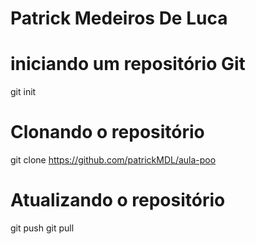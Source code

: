 # Patrick Medeiros De Luca 

# iniciando um repositório Git
git init

# Clonando o  repositório
git clone https://github.com/patrickMDL/aula-poo

# Atualizando o repositório
git push
git pull


